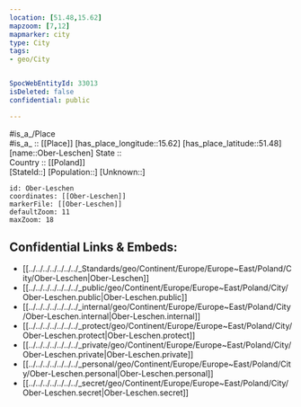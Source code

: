 ```yaml
---
location: [51.48,15.62] 
mapzoom: [7,12] 
mapmarker: city 
type: City
tags:
- geo/City


SpocWebEntityId: 33013
isDeleted: false
confidential: public

---
```

#is_a_/Place  
#is_a_ :: [[Place]] 
[has_place_longitude::15.62] 
[has_place_latitude::51.48] 
[name::Ober-Leschen] 
State ::  
Country :: [[Poland]]  
[StateId::] 
[Population::] 
[Unknown::] 


```leaflet
id: Ober-Leschen
coordinates: [[Ober-Leschen]] 
markerFile: [[Ober-Leschen]] 
defaultZoom: 11 
maxZoom: 18
```


## Confidential Links & Embeds: 
- [[../../../../../../../_Standards/geo/Continent/Europe/Europe~East/Poland/City/Ober-Leschen|Ober-Leschen]] 
- [[../../../../../../../_public/geo/Continent/Europe/Europe~East/Poland/City/Ober-Leschen.public|Ober-Leschen.public]] 
- [[../../../../../../../_internal/geo/Continent/Europe/Europe~East/Poland/City/Ober-Leschen.internal|Ober-Leschen.internal]] 
- [[../../../../../../../_protect/geo/Continent/Europe/Europe~East/Poland/City/Ober-Leschen.protect|Ober-Leschen.protect]] 
- [[../../../../../../../_private/geo/Continent/Europe/Europe~East/Poland/City/Ober-Leschen.private|Ober-Leschen.private]] 
- [[../../../../../../../_personal/geo/Continent/Europe/Europe~East/Poland/City/Ober-Leschen.personal|Ober-Leschen.personal]] 
- [[../../../../../../../_secret/geo/Continent/Europe/Europe~East/Poland/City/Ober-Leschen.secret|Ober-Leschen.secret]] 
